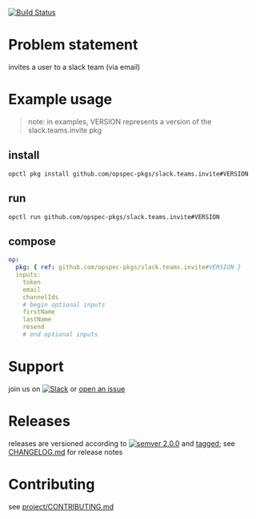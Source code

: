 [![Build Status](https://travis-ci.org/opspec-pkgs/slack.teams.invite.svg?branch=master)](https://travis-ci.org/opspec-pkgs/slack.teams.invite)

# Problem statement

invites a user to a slack team (via email)

# Example usage

> note: in examples, VERSION represents a version of the
> slack.teams.invite pkg

## install

```shell
opctl pkg install github.com/opspec-pkgs/slack.teams.invite#VERSION
```

## run

```
opctl run github.com/opspec-pkgs/slack.teams.invite#VERSION
```

## compose

```yaml
op:
  pkg: { ref: github.com/opspec-pkgs/slack.teams.invite#VERSION }
  inputs: 
    token
    email
    channelIds
    # begin optional inputs
    firstName
    lastName
    resend
    # end optional inputs
```

# Support

join us on
[![Slack](https://opspec-slackin.herokuapp.com/badge.svg)](https://opspec-slackin.herokuapp.com/)
or
[open an issue](https://github.com/opspec-pkgs/slack.teams.invite/issues)

# Releases

releases are versioned according to
[![semver 2.0.0](https://img.shields.io/badge/semver-2.0.0-brightgreen.svg)](http://semver.org/spec/v2.0.0.html)
and [tagged](https://git-scm.com/book/en/v2/Git-Basics-Tagging); see
[CHANGELOG.md](CHANGELOG.md) for release notes

# Contributing

see
[project/CONTRIBUTING.md](https://github.com/opspec-pkgs/project/blob/master/CONTRIBUTING.md)
